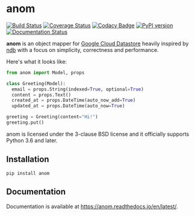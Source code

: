 # anom

[![Build Status](https://travis-ci.org/Bogdanp/anom-py.svg?branch=master)](https://travis-ci.org/Bogdanp/anom-py)
[![Coverage Status](https://coveralls.io/repos/github/Bogdanp/anom-py/badge.svg?branch=master)](https://coveralls.io/github/Bogdanp/anom-py?branch=master)
[![Codacy Badge](https://api.codacy.com/project/badge/Grade/a4d2fc43036b4277bf196de6f1766fd7)](https://www.codacy.com/app/bogdan/anom-py?utm_source=github.com&amp;utm_medium=referral&amp;utm_content=Bogdanp/anom-py&amp;utm_campaign=Badge_Grade)
[![PyPI version](https://badge.fury.io/py/anom.svg)](https://badge.fury.io/py/anom)
[![Documentation Status](https://readthedocs.org/projects/anom/badge/?version=latest)](http://anom.readthedocs.io/en/latest/?badge=latest)

**anom** is an object mapper for [Google Cloud Datastore][gcd] heavily
inspired by [ndb][ndb] with a focus on simplicity, correctness and
performance.

Here's what it looks like:

``` python
from anom import Model, props

class Greeting(Model):
  email = props.String(indexed=True, optional=True)
  content = props.Text()
  created_at = props.DateTime(auto_now_add=True)
  updated_at = props.DateTime(auto_now=True)

greeting = Greeting(content="Hi!")
greeting.put()
```

anom is licensed under the 3-clause BSD license and it officially
supports Python 3.6 and later.

## Installation

```
pip install anom
```

## Documentation

Documentation is available at https://anom.readthedocs.io/en/latest/.


[gcd]: https://cloud.google.com/datastore/docs/
[ndb]: https://cloud.google.com/appengine/docs/standard/python/ndb/
